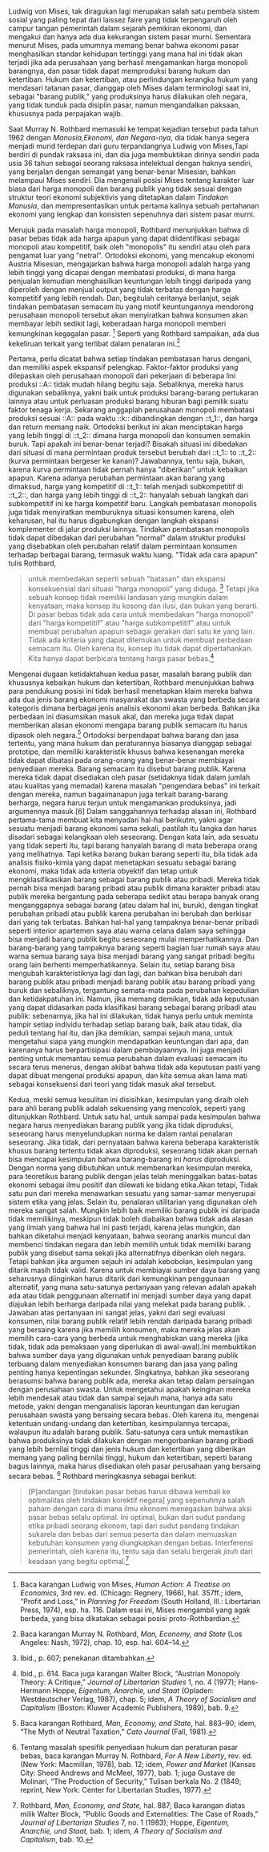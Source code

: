 ###

Ludwig von Mises, tak diragukan lagi merupakan salah satu pembela sistem sosial yang paling tepat dari laissez faire yang tidak terpengaruh oleh campur tangan pemerintah dalam sejarah pemikiran ekonomi, dan mengakui dan hanya ada dua kekurangan sistem pasar murni. Sementara menurut Mises, pada umumnya memang benar bahwa ekonomi pasar menghasilkan standar kehidupan tertinggi yang mana hal ini tidak akan terjadi jika ada perusahaan yang berhasil mengamankan harga monopoli barangnya, dan pasar tidak dapat memproduksi barang hukum dan ketertiban. Hukum dan ketertiban, atau perlindungan kerangka hukum yang mendasari tatanan pasar, dianggap oleh Mises dalam terminologi saat ini, sebagai "barang publik," yang produksinya harus dilakukan oleh negara, yang tidak tunduk pada disiplin pasar, namun mengandalkan paksaan, khususnya pada perpajakan wajib.

Saat Murray N. Rothbard memasuki ke tempat kejadian tersebut pada tahun 1962 dengan *Manusia,Ekonomi, dan Negara-nya*, dia tidak hanya segera menjadi murid terdepan dari guru terpandangnya Ludwig von Mises,Tapi berdiri di pundak raksasa ini, dan dia juga membuktikan dirinya sendiri pada usia 36 tahun sebagai seorang raksasa intelektual dengan haknya sendiri, yang berjalan dengan semangat yang benar-benar Misesian, bahkan melampaui Mises sendiri. Dia mengenali posisi Mises tentang karakter luar biasa dari harga monopoli dan barang publik yang tidak sesuai dengan struktur teori ekonomi subjektivis yang ditetapkan dalam *Tindakan Manusia*, dan mempresentasikan untuk pertama kalinya sebuah pertahanan ekonomi yang lengkap dan konsisten sepenuhnya dari sistem pasar murni.

Merujuk pada masalah harga monopoli, Rothbard menunjukkan bahwa di pasar bebas tidak ada harga apapun yang dapat diidentifikasi sebagai monopoli atau kompetitif, baik oleh "monopolis" itu sendiri atau oleh para pengamat luar yang "netral". Ortodoksi ekonomi, yang mencakup ekonomi Austria Misesian, mengajarkan bahwa harga monopoli adalah harga yang lebih tinggi yang dicapai dengan membatasi produksi, di mana harga penjualan kemudian menghasilkan keuntungan lebih tinggi daripada yang diperoleh dengan menjual output yang tidak terbatas dengan harga kompetitif yang lebih rendah. Dan, begitulah ceritanya berlanjut, sejak tindakan pembatasan semacam itu yang motif keuntungannya mendorong perusahaan monopoli tersebut akan menyiratkan bahwa konsumen akan membayar lebih sedikit lagi, keberadaan harga monopoli memberi kemungkinan kegagalan pasar. [^1] Seperti yang Rothbard sampaikan, ada dua kekeliruan terkait yang terlibat dalam penalaran ini.[^2]

[^1]: Baca karangan Ludwig von Mises, *Human Action: A Treatise on Economics*, 3rd rev. ed. (Chicago: Regnery, 1966), hal. 357ff.; idem, “Profit and Loss,” in *Planning for Freedom* (South Holland, Ill.: Libertarian Press, 1974), esp. ha. 116\. Dalam esai ini, Mises mengambil yang agak berbeda, yang bisa dikatakan sebagai posisi proto-Rothbardian.

[^2]: Baca karangan Murray N. Rothbard, *Man, Economy, and State* (Los Angeles: Nash, 1972), chap. 10, esp. hal. 604–14.

Pertama, perlu dicatat bahwa setiap tindakan pembatasan harus dengani, dan memiliki aspek ekspansif pelengkap. Faktor-faktor produksi yang dilepaskan oleh perusahaan monopoli dari pekerjaan di beberapa lini produksi ::A:: tidak mudah hilang begitu saja. Sebaliknya, mereka harus digunakan sebaliknya, yakni baik untuk produksi barang-barang pertukaran lainnya atau untuk perluasan produksi barang hiburan bagi pemilik suatu faktor tenaga kerja. Sekarang anggaplah perusahaan monopoli membatasi produksi sesuai ::A:: pada waktu ::k:: dibandingkan dengan ::t_1::, dan harga dan return memang naik. Ortodoksi berikut ini akan menciptakan harga yang lebih tinggi di ::t_2:: dimana harga monopoli dan konsumen semakin buruk. Tapi apakah ini benar-benar terjadi? Bisakah situasi ini dibedakan dari situasi di mana permintaan produk tersebut berubah dari ::t_1:: to ::t_2:: (kurva permintaan bergeser ke kanan)? Jawabannya, tentu saja, bukan, karena kurva permintaan tidak pernah hanya "diberikan" untuk kebaikan apapun. Karena adanya perubahan permintaan akan barang yang dimaksud, harga yang kompetitif di ::t_1:: telah menjadi subkompetitif di ::t_2::, dan harga yang lebih tinggi di ::t_2:: hanyalah sebuah langkah dari subkompetitif ini ke harga kompetitif baru. Langkah pembatasan monopolis juga tidak menyiratkan memburuknya situasi konsumen karena, oleh keharusan, hal itu harus digabungkan dengan langkah ekspansi komplementer di jalur produksi lainnya. Tindakan pembatasan monopolis tidak dapat dibedakan dari perubahan "normal" dalam struktur produksi yang disebabkan oleh perubahan relatif dalam permintaan konsumen terhadap berbagai barang, termasuk waktu luang. "Tidak ada cara apapun" tulis Rothbard,

> untuk membedakan seperti sebuah "batasan" dan ekspansi konsekuensial dari situasi "harga monopoli" yang diduga. [^3] Tetapi jika sebuah konsep tidak memiliki landasan yang mungkin dalam kenyataan, maka konsep itu kosong dan ilusi, dan bukan yang berarti. Di pasar bebas tidak ada cara untuk membedakan "harga monopoli" dari "harga kompetitif" atau "harga subkompetitif" atau untuk membuat perubahan apapun sebagai gerakan dari satu ke yang lain. Tidak ada kriteria yang dapat ditemukan untuk membuat perbedaan semacam itu. Oleh karena itu, konsep itu tidak dapat dipertahankan. Kita hanya dapat berbicara tentang harga pasar bebas.[^4]

[^3]: Ibid., p. 607; penekanan ditambahkan.

[^4]: Ibid., p. 614\. Baca juga karangan Walter Block, “Austrian Monopoly Theory: A Critique,” *Journal of Libertarian Studies* 1, no. 4 (1977); Hans-Hermann Hoppe, *Eigentum, Anarchie, und Staat* (Opladen: Westdeutscher Verlag, 1987), chap. 5; idem, *A Theory of Socialism and Capitalism* (Boston: Kluwer Academic Publishers, 1989), bab. 9.

Mengenai dugaan ketidaktahuan kedua pasar, masalah barang publik dan khususnya kebaikan hukum dan ketertiban, Rothbard menunjukkan bahwa para pendukung posisi ini tidak berhasil menetapkan klaim mereka bahwa ada dua jenis barang ekonomi masyarakat dan swasta yang berbeda secara kategoris dimana berbagai jenis analisis ekonomi akan berbeda. Bahkan jika perbedaan ini diasumsikan masuk akal, dan mereka juga tidak dapat memberikan alasan ekonomi mengapa barang publik semacam itu harus dipasok oleh negara.[^5] Ortodoksi berpendapat bahwa barang dan jasa tertentu, yang mana hukum dan peraturannya biasanya dianggap sebagai prototipe, dan memiliki karakteristik khusus bahwa kesenangan mereka tidak dapat dibatasi pada orang-orang yang benar-benar membiayai penyediaan mereka. Barang semacam itu disebut barang publik. Karena mereka tidak dapat disediakan oleh pasar (setidaknya tidak dalam jumlah atau kualitas yang memadai) karena masalah "pengendara bebas" ini terkait dengan mereka, namun bagaimanapun juga terkait barang-barang berharga, negara harus terjun untuk mengamankan produksinya, jadi argumennya masuk.[6] Dalam sanggahannya terhadap alasan ini, Rothbard pertama-tama membuat kita menyadari hal-hal berikutm, yakni agar sesuatu menjadi barang ekonomi sama sekali, pastilah itu langka dan harus disadari sebagai kelangkaan oleh seseorang. Dengan kata lain, ada sesuatu yang tidak seperti itu, tapi barang hanyalah barang di mata beberapa orang yang melihatnya. Tapi ketika barang bukan barang seperti itu, bila tidak ada analisis fisiko-kimia yang dapat menetapkan sesuatu sebagai barang ekonomi, maka tidak ada kriteria obyektif dan tetap untuk mengklasifikasikan barang sebagai barang publik atau pribadi. Mereka tidak pernah bisa menjadi barang pribadi atau publik dimana karakter pribadi atau publik mereka bergantung pada seberapa sedikit atau berapa banyak orang menganggapnya sebagai barang (atau dalam hal ini, buruk), dengan tingkat perubahan pribadi atau publik karena perubahan ini berubah dan berkisar dari yang tak terbatas. Bahkan hal-hal yang tampaknya benar-benar pribadi seperti interior apartemen saya atau warna celana dalam saya sehingga bisa menjadi barang publik begitu seseorang mulai memperhatikannya. Dan barang-barang yang tampaknya barang seperti bagian luar rumah saya atau warna semua barang saya bisa menjadi barang yang sangat pribadi begitu orang lain berhenti memperhatikannya. Selain itu, setiap barang bisa mengubah karakteristiknya lagi dan lagi, dan bahkan bisa berubah dari barang publik atau pribadi menjadi barang publik atau barang pribadi yang buruk dan sebaliknya, tergantung semata-mata pada perubahan kepedulian dan ketidakpatuhan ini. Namun, jika memang demikian, tidak ada keputusan yang dapat didasarkan pada klasifikasi barang sebagai barang pribadi atau publik: sebenarnya, jika hal ini dilakukan, tidak hanya perlu untuk meminta hampir setiap individu terhadap setiap barang baik, baik atau tidak, dia peduli tentang hal itu, dan jika demikian, sampai sejauh mana, untuk mengetahui siapa yang mungkin mendapatkan keuntungan dari apa, dan karenanya harus berpartisipasi dalam pembiayaannya. Ini juga menjadi penting untuk memantau semua perubahan dalam evaluasi semacam itu secara terus menerus, dengan akibat bahwa tidak ada keputusan pasti yang dapat dibuat mengenai produksi apapun, dan kita semua akan lama mati sebagai konsekuensi dari teori yang tidak masuk akal tersebut.

[^5]: Baca karangan Rothbard, *Man, Economy, and State*, hal. 883–90; idem, “The Myth of Neutral Taxation,” *Cato Journal* (Fall, 1981).

[^6]: Mises sama sekali bukan ahli teori barang publik yang ortodoks. Dia tidak berbagi pandangan mereka dan para teoretikus pilihan publik yang umumnya memegang pandangan naif pemerintah menjadi semacam organisasi sukarela. Sebaliknya, dan yang pasti, menurutnya, "ciri penting pemerintah adalah penegakan keputusannya dengan mengalahkan, membunuh, dan memenjarakan. Mereka yang imeminta lebih banyak campur tangan pemerintah pada akhirnya meminta lebih banyak paksaan dan sedikit kebebasan” (*Human Action*, p. 719). Tentang hal ini, bacat juga penilaian realistis yang menyegarkan oleh Joseph Schumpeter (*Capitalism, Socialism and Democracy* [New York: Harper and Bros., 1942], hal. 198), yang bahwa "teori yang menafsirkan pajak atas analogi iuran klub atau pembelian jasa, katakanlah, seorang dokter hanya membuktikan seberapa jauh bagian ilmu sosial ini berasal dari kebiasaan berpikir ilmiah." Mises juga mengabaikan, seperti ahli teori barang publik hampir selalu melakukannya, dan banyak kesalahan yang terlibat dalam literatur ekonomi moderen saat ini tentang "eksternalitas"(*Human Action*, hal. 654–61). Ketika posisi Mises diklasifikasikan sebagai ortodoks di sini, hal ini dikarenakan oleh fakta bahwa dia, dalam hal ini tidak berbeda dengan ahli teori barang publik lainnya, yang secara dogmatis mengasumsikan bahwa barang tertentu (hukum dan ketertiban, dalam kasusnya) yang tidak bisa disediakan oleh industri yang bersaing secara bebas; dan dia juga berkenaan dengan hukum dan ketertiban setidaknya, "membuktikannya" memerlukan sebuah pemerintahan dengan sebuah yang bukan sequitur. Jadi, dalam "sanggahan" anarkisme dia menulis: "Masyarakat tidak bisa ada jika mayoritas tidak siap untuk menghalangi, dengan penerapan atau ancaman tindakan kekerasan, dan minoritas menghancurkan tatanan sosial. Kekuasaan ini dipegang oleh negara atau pemerintah "(*Human Action*, hal 149). Tapi yang jelas, dari pernyataan pertama yang kedua tidak mengikuti. Mengapa lembaga perlindungan swasta tidak bisa melakukan pekerjaan itu? Dan mengapa pemerintah bisa melakukan pekerjaan dengan lebih baik daripada badan semacam itu? Disini pembaca terlihat sia-sia dalam mendapatkan jawaban.

Kedua, meski semua kesulitan ini disisihkan, kesimpulan yang diraih oleh para ahli barang publik adalah sekuensing yang mencolok, seperti yang ditunjukkan Rothbard. Untuk satu hal, untuk sampai pada kesimpulan bahwa negara harus menyediakan barang publik yang jika tidak diproduksi, seseorang harus menyelundupkan norma ke dalam rantai penalaran seseorang. Jika tidak, dari pernyataan bahwa karena beberapa karakteristik khusus barang tertentu tidak akan diproduksi, seseorang tidak akan pernah bisa mencapai kesimpulan bahwa barang-barang ini *harus* diproduksi. Dengan norma yang dibutuhkan untuk membenarkan kesimpulan mereka, para teoretikus barang publik dengan jelas telah meninggalkan batas-batas ekonomi sebagai ilmu positif dan dilewati ke bidang etika.Akan tetapi, Tidak satu pun dari mereka menawarkan sesuatu yang samar-samar menyerupai sistem etika yang jelas. Selain itu, penalaran utilitarian yang digunakan oleh mereka sangat salah. Mungkin lebih baik memiliki barang publik ini daripada tidak memilikinya, meskipun tidak boleh diabaikan bahwa tidak ada alasan yang ilmiah yang bahwa hal ini pasti terjadi, karena jelas mungkin, dan bahkan diketahui menjadi kenyataan, bahwa seorang anarkis muncul dan membenci tindakan negara dan lebih memilih untuk tidak memiliki barang publik yang disebut sama sekali jika alternatifnya diberikan oleh negara. Tetapi bahkan jika argumen sejauh ini adalah kebobolan, kesimpulan yang ditarik masih tidak valid. Karena untuk membiayai sumber daya barang yang seharusnya diinginkan harus ditarik dari kemungkinan penggunaan alternatif, yang mana satu-satunya pertanyaan yang relevan adalah apakah ada atau tidak penggunaan alternatif ini menjadi sumber daya yang dapat diajukan lebih berharga daripada nilai yang melekat pada barang publik. . Jawaban atas pertanyaan ini sangat jelas, yakni dari segi evaluasi konsumen, nilai barang publik relatif lebih rendah daripada barang pribadi yang bersaing karena jika memilih konsumen, maka mereka jelas akan memilih cara-cara yang berbeda untuk menghabiskan uang mereka (jika tidak, tidak ada pemaksaan yang diperlukan di awal-awal).Ini membuktikan bahwa sumber daya yang digunakan untuk penyediaan barang publik terbuang dalam menyediakan konsumen barang dan jasa yang paling penting hanya kepentingan sekunder. Singkatnya, bahkan jika seseorang berasumsi bahwa barang publik ada, mereka akan tetap dalam persaingan dengan perusahaan swasta. Untuk mengetahui apakah keinginan mereka lebih mendesak atau tidak dan sampai sejauh mana, hanya ada satu metode, yakni dengan menganalisis laporan keuntungan dan kerugian perusahaan swasta yang bersaing secara bebas. Oleh karena itu, mengenai ketentuan undang-undang dan ketertiban, kesimpulannya tercapai, walaupun itu adalah barang publik. Satu-satunya cara untuk memastikan bahwa produksinya tidak dilakukan dengan mengorbankan barang pribadi yang lebih bernilai tinggi dan jenis hukum dan ketertiban yang diberikan memang yang paling bernilai tinggi, hukum dan ketertiban, seperti barang bagus lainnya, maka harus disediakan oleh pasar perusahaan yang bersaing secara bebas. [^7] Rothbard meringkasnya sebagai berikut:

[^7]: Tentang masalah spesifik penyediaan hukum dan peraturan pasar bebas, baca karangan Murray N. Rothbard, *For A New Liberty*, rev. ed. (New York: Macmillan, 1978), bab. 12; idem, *Power and Market* (Kansas City: Sheed Andrews and McMeel, 1977), bab. 1; juga Gustave de Molinari, “The Production of Security,” Tulisan berkala No. 2 (1849; reprint, New York: Center for Libertarian Studies, 1977).

> [P]andangan [tindakan pasar bebas harus dibawa kembali ke optimalitas oleh tindakan korektif negara] yang sepenuhnya salah paham dengan cara di mana ilmu ekonomi menegaskan bahwa aksi pasar bebas selalu optimal. Ini optimal, bukan dari sudut pandang etika pribadi seorang ekonom, tapi dari sudut pandang tindakan sukarela dan bebas dari semua peserta dan dalam memuaskan kebutuhan konsumen yang diungkapkan dengan bebas. Interferensi pemerintah, oleh karena itu, tentu saja dan selalu bergerak *jauh* dari keadaan yang begitu optimal.[^8]

[^8]: Rothbard, *Man, Economy, and State,* hal. 887; Baca karangan diatas milik Walter Block, “Public Goods and Externalities: The Case of Roads,” *Journal of Libertarian Studies* 7, no. 1 (1983); Hoppe, *Eigentum, Anarchie, und Staat,* bab. 1; idem, *A Theory of Socialism and Capitalism*, bab. 10.
